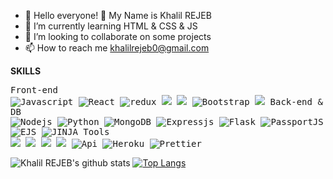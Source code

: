 - 👋 Hello everyone! 👋 My Name is Khalil REJEB
- 🌱 I’m currently learning HTML & CSS & JS 
- 💞️ I’m looking to collaborate on some projects
- 📫 How to reach me khalilrejeb0@gmail.com    


**SKILLS**
<p>  
    <kbd>
        <kbd>
            Front-end
        </kbd>
        <br />
         <img alt="Javascript" src="https://img.shields.io/badge/-Javascript-F7B93E?style=flat-square&logo=Javascript&logoColor=white" />
        <img alt="React" src="https://img.shields.io/badge/-React-8DD6F9?style=flat-square&logo=react&logoColor=white" />
        <img alt="redux" src="https://img.shields.io/badge/-Redux-764ABC?style=flat-square&logo=redux&logoColor=white" />
        <img src="https://img.shields.io/badge/-HTML5-E34F26?style=flat-square&logo=HTML5&logoColor=white"/>
        <img src="https://img.shields.io/badge/-CSS3-1572B6?style=flat-square&logo=CSS3&logoColor=white"/>
        <img alt="Bootstrap" src="https://img.shields.io/badge/-Bootstrap-8DD6F9?style=flat-square&logo=Bootstrap&logoColor=white" />
        <img src="https://img.shields.io/badge/-MATERIALUI-E34F26?style=flat-square&logo=MATERIALUI&logoColor=white"/>
    </kbd>
    <kbd>
        <kbd>Back-end & DB</kbd>
        <br />
        <img alt="Nodejs" src="https://img.shields.io/badge/-Nodejs-43853d?style=flat-square&logo=Node.js&logoColor=white" />
        <img alt="Python" src="https://img.shields.io/badge/-Python-1572B6?style=flat-square&logo=Python&logoColor=white" />
        <img alt="MongoDB" src="https://img.shields.io/badge/-MongoDB-13aa52?style=flat-square&logo=mongodb&logoColor=white" />
        <img alt="Expressjs" src="https://img.shields.io/badge/-Expressjs-CB3837?style=flat-square&logo=Express.js&logoColor=white" />
        <img alt="Flask" src="https://img.shields.io/badge/-Flask-CB3837?style=flat-square&logo=Flask&logoColor=white" />
        <img alt="PassportJS" src="https://img.shields.io/badge/-PassportJS-E34F26?style=flat-square&logo=PassportJS&logoColor=white" />
        <img alt="EJS" src="https://img.shields.io/badge/-EJS-764ABC?style=flat-square&logo=EJS&logoColor=white" />
        <img alt="JINJA" src="https://img.shields.io/badge/-JINJA-CB3837?style=flat-square&logo=JINJA&logoColor=white" />
    </kbd>
     <kbd>
       <kbd>Tools</kbd> 
        <br />
        <img src="https://img.shields.io/badge/-Visual%20Studio%20Code-23A9F2?style=flat-square&logo=Visual%20Studio%20Code&logoColor=white"/>
        <img src="https://img.shields.io/badge/-Github-181717?style=flat-square&logo=GitHub&logoColor=white"/>
        <img src="https://img.shields.io/badge/-Git-F44D27?style=flat-square&logo=Git&logoColor=white"/>
        <img src="https://img.shields.io/badge/-NPM-CB3837?style=flat-square&logo=NPM&logoColor=white"/>  
        <img alt="Api" src="https://img.shields.io/badge/-API-F7B93E?style=flat-square&logo=api&logoColor=white" />  
        <img alt="Heroku" src="https://img.shields.io/badge/-Heroku-430098?style=flat-square&logo=heroku&logoColor=white" />
        <img alt="Prettier" src="https://img.shields.io/badge/-Prettier-F7B93E?style=flat-square&logo=prettier&logoColor=white" />
    </kbd>
</p>

![Khalil REJEB's github stats](https://github-readme-stats.vercel.app/api?username=KRJB&show_icons=true&theme=buefy)
[![Top Langs](https://github-readme-stats.vercel.app/api/top-langs/?username=KRJB&show_icons=true&theme=buefy&layout=compact)](https://github.com/KRJB/github-readme-stats)


<!---
KRJB/KRJB is a ✨ special ✨ repository because its `README.md` (this file) appears on your GitHub profile.
You can click the Preview link to take a look at your changes.
--->
